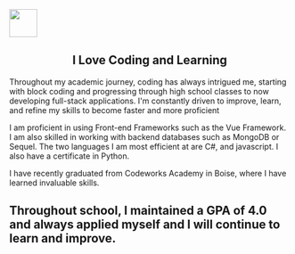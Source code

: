 

<a href="https://jakeoverall.github.io" target="_blank">
  <img src="cat_kp_dm.gif" height="50">
</a>

<h2 align="center">I Love Coding and Learning</h2>

Throughout my academic journey, coding has always intrigued me, starting with block coding and progressing through high school classes to now developing full-stack applications. I'm constantly driven to improve, learn, and refine my skills to become faster and more proficient

I am proficient in using Front-end Frameworks such as the Vue Framework. I am also skilled in working with backend databases such as MongoDB or Sequel. The two languages I am most efficient at are C#, and javascript. I also have a certificate in Python.

I have recently graduated from Codeworks Academy in Boise, where I have learned invaluable skills. 
  
Throughout school, I maintained a GPA of 4.0 and always applied myself and I will continue to learn and improve.
---

